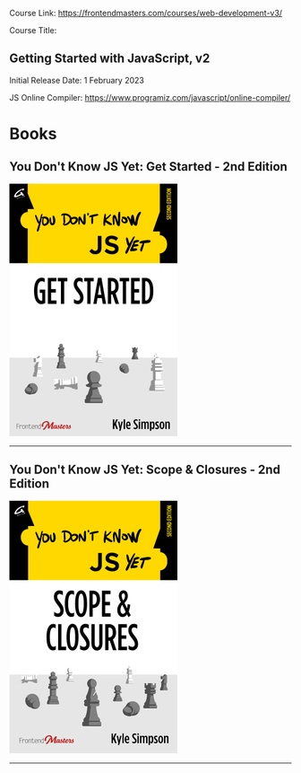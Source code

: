 Course Link: https://frontendmasters.com/courses/web-development-v3/

Course Title:
## Getting Started with JavaScript, v2

Initial Release Date: 1 February 2023

JS Online Compiler: https://www.programiz.com/javascript/online-compiler/


# Books

## You Don't Know JS Yet: Get Started - 2nd Edition

<img src="./image/YDKJSYet_Get-Started.png" width="300">

-----

## You Don't Know JS Yet: Scope & Closures - 2nd Edition

<img src="./image/YDKJSYet_Scope-and-Closures.png" width="300">

-----